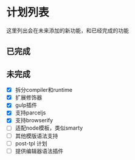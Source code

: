 # 计划列表
这里列出会在未来添加的新功能，和已经完成的功能

## 已完成

## 未完成
- [X] 拆分compiler和runtime
- [X] 扩展修饰器
- [X] gulp插件
- [X] 支持parceljs
- [X] 支持browserify
- [ ] 适配node模板，类似smarty
- [ ] 其他模版语法支持
- [ ] post-tpl 计划
- [ ] 提供编辑器语法插件
